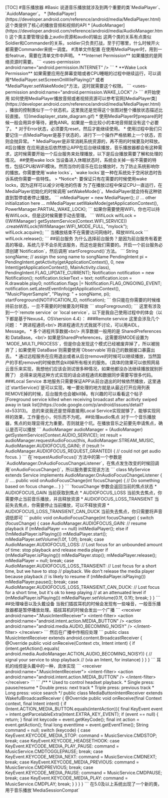  \[TOC\] \#音乐播放器 \#Basic 说道音乐播放就涉及到两个重要的类\`MediaPlayer\`、\`AuidoManager\`。 \* \[MediaPlayer\]\(https:\/\/developer.android.com\/reference\/android\/media\/MediaPlayer.html\) 这个类提供了核心的播放音频和视频的API \* \[AudioManager\]\(https:\/\/developer.android.com\/reference\/android\/media\/AudioManager.html\) 这个类主要管理设备上audio资源和audio的输出 这两个类的关系有点类似Soldier和Commander的关系，soldier只负责打战，至于打哪里，什么时候开火都需要Commander来统一调度。 \#清单文件配置 在使用MediaPlayer时，用到一些featrue，需要在清单文件中声明。 \* \*\*Internet Permission\*\* 如果播放的是网络资源时需要。 \`\`\` &lt;uses-permission android:name="android.permission.INTERNET" \/&gt; \`\`\` \* \*\*Wake Lock Permission\*\* 如果需要应用在屏幕变暗或者CPU睡眠的过程中继续运行，可以调 用\*MediaPlayer.setScreenOnWilePlaying\(\)\* 或者 \*MediaPlayer.setWakeMode\(\)\*方法，这时就需要这个权限。 \`\`\` &lt;uses-permission android:name="android.permission.WAKE\_LOCK" \/&gt; \`\`\` \#开始使用 如何使用MediaPlayer播放音频或者视频资源可以参考官网\[MediaPlayer类\]\(https:\/\/developer.android.com\/reference\/android\/media\/MediaPlayer.html\)，播放的控制类似于一个状态机，这里我还是觉得这个张图对整个播放状态描述比较直接。 !\[\]\(mediaplayer\_state\_diagram.gif\) \* 使用MediaPlayer时prepare的时候一般会用异步等待，避免ANR。如果是一些比较小的本地音频就没有这个必要了。 \* 对于Error状态，必须要先reset，然后才能继续使用。 \* 使用过程中我们只要记住一点MediaPlayer是基于状态的，进行下一个操作严格依赖上一个状态，否则会抛异常。 \* MediaPlayer是非常消耗系统资源的，再不用的时候要及时释放。 \#后台播放 在应用退出后依然想让APP在后台继续播放，音乐播放器都会有这种需求，这时候需要开始一个后台服务来处理播放，以下是后台播放需要了解和处理的情况。 \#\#使用wake lock 当设备进入休眠状态时，系统会关掉一些不需要的特性，包括CPU和WIFI模块。然而当你的音乐在后台播放时，为了防止系统影响你的播放。你需要使用\`wake locks\`，\`wake locks\`是一种在系统处于空闲状态时告诉系统你需要一些特性。 &gt; \*Notice\*: 要保证只有在需要的时候使用wake locks，因为这样可以减少对电池的伤害 为了在播放过程中保证CPU一直运行，在MediaPlayer初始化的时候调用\`setWakeMode\(\)\`。MediaPlayer就会持有这种锁直到暂停或者停止播放。 \`\`\` mMediaPlayer = new MediaPlayer\(\); \/\/ ... other initialization here ... mMediaPlayer.setWakeMode\(getApplicationContext\(\), PowerManager.PARTIAL\_WAKE\_LOCK\); \`\`\` 如果你需要使用WIFI，你也可以持有WifiLock，但是这时候需要手动去管理。 \`\`\` WifiLock wifiLock = \(\(WifiManager\) getSystemService\(Context.WIFI\_SERVICE\)\) .createWifiLock\(WifiManager.WIFI\_MODE\_FULL, "mylock"\); wifiLock.acquire\(\); \`\`\` 当播放结束不在需要访问网络时，释放WifiLock \`\`\` wifiLock.release\(\); \`\`\` \#\#前台服务 为什么选择前台服务？是因为前台服务有着更高的等级，系统几乎不会杀死该服务，而这也是我们需要的。开启一个前台服务必须创建\`Notification\`，然后调用\`startForeground\(\)\`方法。 \`\`\` String songName; \/\/ assign the song name to songName PendingIntent pi = PendingIntent.getActivity\(getApplicationContext\(\), 0, new Intent\(getApplicationContext\(\), MainActivity.class\), PendingIntent.FLAG\_UPDATE\_CURRENT\); Notification notification = new Notification\(\); notification.tickerText = text; notification.icon = R.drawable.play0; notification.flags \|= Notification.FLAG\_ONGOING\_EVENT; notification.setLatestEventInfo\(getApplicationContext\(\), "MusicPlayerSample", "Playing: " + songName, pi\); startForeground\(NOTIFICATION\_ID, notification\); \`\`\` 你只能在你需要的时候维持前台状态，一旦不需要的时候要及时释放 \`\`\` stopForeground\(\); \`\`\` 这里有涉及到一个\`remote service\` or \`local service\`，以下是我自己使用过程中的体会（以下都是基于Nexus4，OSVsersion 4.4）： \#\#\#Remote service 这里会涉及几个问题： \* 跨进程通讯&lt;br\/&gt; 跨进程通讯方式我就不讨论，可以用AIDL，Message。 \* 多个进程共享数据&lt;br\/&gt; 共享数据一般用的是 SharedPreferences 和 DataBase。&lt;br\/&gt; 如果是SharedPreferences，这需要将MODE设置为\`MODE\_MULTI\_PROCESS\`，但是你会发现这个模式已经被废弃掉了，所以被抛弃了；如果使用\`DataBase\`则需要使用\`Observable\`将自己的数据接口暴露出去。 \* 通过远程服务在应用退出或者从后台remove的时候可以继续播放，当然国产的手机remove的时候依然会kill掉所有相关的服务。（具体的效果可以依照网易云音乐来实现，我想他们应该会测试很多种情况，如果他都没办法继续播放就别折腾了） 总得来说用这种方式实现的话会进程通讯和数据同步需要写很多代码。 \#\#\#Local Service 本地服务只需要保证APP从前台退出的时候依然播放，这里通过\`startService\(\)\`是可以实现，唯一要处理的地方就是从最近打开应用列表REMOVE掉的时候，后台服务也会被kill掉。有兴趣的可以看看这个帖子\[Foreground service killed when receiving broadcast after acitivty swiped away in task list\]\(https:\/\/code.google.com\/p\/android\/issues\/detail?id=53313\)。 总的来说我还是觉得直接用Local Service实现就够了，能够实现同样的效果，工作量也小，何乐而不为呢。 \#\#处理audio焦点 对于一个音乐播放器，焦点的处理显得尤为重要。否则就是个坑。在播放音乐之前要先申请焦点，确认是否可以播放 \`\`\` AudioManager audioManager = \(AudioManager\) getSystemService\(Context.AUDIO\_SERVICE\); int result = audioManager.requestAudioFocus\(this, AudioManager.STREAM\_MUSIC, AudioManager.AUDIOFOCUS\_GAIN\); if \(result != AudioManager.AUDIOFOCUS\_REQUEST\_GRANTED\) { \/\/ could not get audio focus. } \`\`\` 在\`requestAudioFocus\(\)\`方法中的第一个参数是\`AudioManager.OnAudioFocusChangeListener\`，在焦点发生改变的时候回调用\`onAudioFocusChange\(\)\`，所以服务要实现该方法 \`\`\` class MyService extends Service implements AudioManager.OnAudioFocusChangeListener { \/\/ .... public void onAudioFocusChange\(int focusChange\) { \/\/ Do something based on focus change... } } \`\`\` \`focusChange\`参数会返回当前的焦点状态 \* AUDIOFOCUS\_GAIN 当前获取到焦点 \* AUDIOFOCUS\_LOSS 当前失去焦点，你需要停止当前音乐播放，并且释放资源 \* AUDIOFOCUS\_LOSS\_TRANSIENT 当前失去焦点，你需要停止当前播放，可以不释放资源 \* AUDIOFOCUS\_LOSS\_TRANSIENT\_CAN\_DUCK 当前失去焦点，你只需要将声音调低即可 \`\`\` public void onAudioFocusChange\(int focusChange\) { switch \(focusChange\) { case AudioManager.AUDIOFOCUS\_GAIN: \/\/ resume playback if \(mMediaPlayer == null\) initMediaPlayer\(\); else if \(!mMediaPlayer.isPlaying\(\)\) mMediaPlayer.start\(\); mMediaPlayer.setVolume\(1.0f, 1.0f\); break; case AudioManager.AUDIOFOCUS\_LOSS: \/\/ Lost focus for an unbounded amount of time: stop playback and release media player if \(mMediaPlayer.isPlaying\(\)\) mMediaPlayer.stop\(\); mMediaPlayer.release\(\); mMediaPlayer = null; break; case AudioManager.AUDIOFOCUS\_LOSS\_TRANSIENT: \/\/ Lost focus for a short time, but we have to stop \/\/ playback. We don't release the media player because playback \/\/ is likely to resume if \(mMediaPlayer.isPlaying\(\)\) mMediaPlayer.pause\(\); break; case AudioManager.AUDIOFOCUS\_LOSS\_TRANSIENT\_CAN\_DUCK: \/\/ Lost focus for a short time, but it's ok to keep playing \/\/ at an attenuated level if \(mMediaPlayer.isPlaying\(\)\) mMediaPlayer.setVolume\(0.1f, 0.1f\); break; } } \`\`\` \#\#处理噪音以及头戴设备 当我们插拔耳机的时候会发现有一些噪音，一般音乐播放器都是暂停播放处理。插拔耳机的时候会发出一个广播 \`\`\` &lt;receiver android:name=".MusicIntentReceiver"&gt; &lt;intent-filter&gt; &lt;action android:name="android.intent.action.MEDIA\_BUTTON" \/&gt; &lt;action android:name="android.media.AUDIO\_BECOMING\_NOISY" \/&gt; &lt;\/intent-filter&gt; &lt;\/receiver&gt; \`\`\` 然后在广播中作相应处理 \`\`\` public class MusicIntentReceiver extends android.content.BroadcastReceiver { @Override public void onReceive\(Context ctx, Intent intent\) { if \(intent.getAction\(\).equals\( android.media.AudioManager.ACTION\_AUDIO\_BECOMING\_NOISY\)\) { \/\/ signal your service to stop playback \/\/ \(via an Intent, for instance\) } } } \`\`\` 耳机的线控是头戴中的一种，具体实现 \`\`\` &lt;receiver android:name=".MusicIntentReceiver"&gt; &lt;intent-filter&gt; &lt;action android:name="android.intent.action.MEDIA\_BUTTON" \/&gt; &lt;\/intent-filter&gt; &lt;\/receiver&gt; \`\`\` \`\`\` \/\*\* \* Used to control headset playback. \* Single press: pause\/resume \* Double press: next track \* Triple press: previous track \* Long press: voice search \*\/ public class MediaButtonIntentReceiver extends WakefulBroadcastReceiver { @Override public void onReceive\(final Context context, final Intent intent\) { if \(Intent.ACTION\_MEDIA\_BUTTON.equals\(intentAction\)\){ final KeyEvent event = intent.getParcelableExtra\(Intent.EXTRA\_KEY\_EVENT\); if \(event == null\) { return; } final int keycode = event.getKeyCode\(\); final int action = event.getAction\(\); final long eventtime = event.getEventTime\(\); String command = null; switch \(keycode\) { case KeyEvent.KEYCODE\_MEDIA\_STOP: command = MusicService.CMDSTOP; break; case KeyEvent.KEYCODE\_HEADSETHOOK: case KeyEvent.KEYCODE\_MEDIA\_PLAY\_PAUSE: command = MusicService.CMDTOGGLEPAUSE; break; case KeyEvent.KEYCODE\_MEDIA\_NEXT: command = MusicService.CMDNEXT; break; case KeyEvent.KEYCODE\_MEDIA\_PREVIOUS: command = MusicService.CMDPREVIOUS; break; case KeyEvent.KEYCODE\_MEDIA\_PAUSE: command = MusicService.CMDPAUSE; break; case KeyEvent.KEYCODE\_MEDIA\_PLAY: command = MusicService.CMDPLAY; break; } } } } \`\`\` 在5.0及以上系统出现了一个新的类，用于音乐播放\`MediaSessionCompat\`


